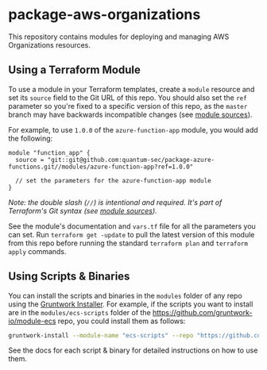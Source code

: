 # package-aws-organizations

This repository contains modules for deploying and managing AWS Organizations resources.


## Using a Terraform Module

To use a module in your Terraform templates, create a `module` resource and set its `source` field to the Git URL of
this repo. You should also set the `ref` parameter so you're fixed to a specific version of this repo, as the `master`
branch may have backwards incompatible changes (see [module sources](https://www.terraform.io/docs/modules/sources.html)).

For example, to use `1.0.0` of the `azure-function-app` module, you would add the following:

```hcl
module "function_app" {
  source = "git::git@github.com:quantum-sec/package-azure-functions.git//modules/azure-function-app?ref=1.0.0"

  // set the parameters for the azure-function-app module
}
```

_Note: the double slash (`//`) is intentional and required. It's part of Terraform's Git syntax (see [module sources](https://www.terraform.io/docs/modules/sources.html))._

See the module's documentation and `vars.tf` file for all the parameters you can set. Run `terraform get -update` to
pull the latest version of this module from this repo before running the standard  `terraform plan` and
`terraform apply` commands.


## Using Scripts & Binaries

You can install the scripts and binaries in the `modules` folder of any repo using the [Gruntwork Installer](https://github.com/gruntwork-io/gruntwork-installer).
For example, if the scripts you want to install are in the `modules/ecs-scripts` folder of the
https://github.com/gruntwork-io/module-ecs repo, you could install them as follows:

```bash
gruntwork-install --module-name "ecs-scripts" --repo "https://github.com/gruntwork-io/module-ecs" --tag "0.0.1"
```

See the docs for each script & binary for detailed instructions on how to use them.
